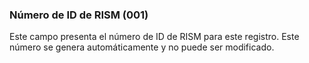 ### Número de ID de RISM (001)

Este campo presenta el número de ID de RISM para este registro. Este número se genera automáticamente y no puede ser modificado.
